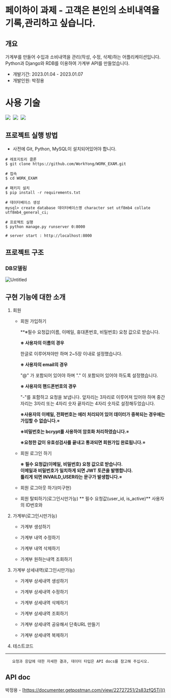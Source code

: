 # 페이하이 과제 - 고객은 본인의 소비내역을 기록,관리하고 싶습니다.
## 개요
가계부를 만들어 수입과 소비내역을 관리(작성, 수정, 삭제)하는 어플리케이션입니다.
<br>
Python과 Django와 RDB를 이용하여 가계부 API를 만들었습니다.

- 개발기간: 2023.01.04 - 2023.01.07
- 개발인원: 박정용

# 사용 기술

<img src="https://img.shields.io/badge/Python-3.9-%233776AB?&logo=python&logoColor=white"/>&nbsp;
<img src="https://img.shields.io/badge/Django-4.0.5-%23092E20?&logo=Django&logoColor=white"/>&nbsp;
<img src="https://img.shields.io/badge/MySQL-5.7-%234479A1?&logo=MySQL&logoColor=white"/>&nbsp;

## 프로젝트 실행 방법

- 사전에 Git, Python, MySQL이 설치되어있어야 합니다.

```shell
# 레포지토리 클론
$ git clone https://github.com/WorkYong/WORK_EXAM.git

# 접속
$ cd WORK_EXAM

# 패키지 설치
$ pip install -r requirements.txt

# 데이터베이스 생성
mysql> create database 데이터베이스명 character set utf8mb4 collate utf8mb4_general_ci;

# 프로젝트 실행
$ python manage.py runserver 0:8000

# server start : http://localhost:8000
```

## 프로젝트 구조

### DB모델링

![Untitled](https://user-images.githubusercontent.com/102202607/210957341-85e6b6be-078d-49bd-8624-ec94a4c09cc8.png)

## 구현 기능에 대한 소개

1.  회원

    - 회원 가입하기
      
      **※필수 요청값(이름, 이메일, 휴대폰번호, 비밀번호) 요청 값으로 받습니다.
      
      **※ 사용자의 이름의 경우**
      
      한글로 이루어져야만 하며 2~5장 이내로 설정했습니다.
      
      **※ 사용자의 email의 경우**

      "@" 가 포함되어 있어야 하며 "." 이 포함되어 있어야 하도록 설정했습니다.
      
      **※ 사용자의 핸드폰번호의 경우**

      "-"를 포함하고 요청을 보냅니다.
      앞자리는 3자리로 이루어져 있어야 하며 중간 자리는 3자리 또는 4자리 숫자 끝자리는 4자리 숫자로 설정해두었습니다.
      
      **※사용자의 이메일, 전화번호는 에러 처리되어 있어 데이터가 중복되는 경우에는 가입할 수 없습니다.**※
      
      **※비밀번호는 bcrypt를 사용하여 암호화 처리하였습니다.**※
      
      **※요청한 값이 유효성검사를 끝내고 통과되면 회원가입 완료됩니다.**※
      
      

    - 회원 로그인 하기
      
      **※ 필수 요청값(이메일, 비밀번호) 요청 값으로 받습니다.<br>
      이메일과 비밀번호가 일치하게 되면 JWT 토큰을 발행합니다.<br>
      틀리게 되면 INVAILD_USER라는 문구가 발생합니다.**※<br>
    
    - 회원 로그아웃 하기(미구현)

    - 회원 탈퇴하기(로그인시만가능)
      ** 필수 요청값(user_id, is_active)**
      사용자의 ID번호와 
      

2.  가계부(로그인시만가능)

    - 가계부 생성하기

    - 가계부 내역 수정하기

    - 가계부 내역 삭제하기

    - 가계부 원하는내역 조회하기

3.  가계부 상세내역(로그인시만가능)

    - 가계부 상세내역 생성하기

    - 가계부 상세내역 수정하기

    - 가계부 상세내역 삭제하기

    - 가계부 상세내역 조회하기

    - 가계부 상세내역 공유해서 단축URL 만들기

    - 가계부 상세내역 복제하기

4.  테스트코드

---

       요청과 응답에 대한 자세한 결과, 데이터 타입은 API docs를 참고해 주십시오.

## API doc

박정용 - [https://documenter.getpostman.com/view/22727251/2s83zfQ5Ti]()
